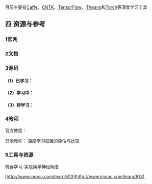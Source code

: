 目前主要有[Caffe](https://github.com/BVLC/caffe)、[CNTK](https://github.com/Microsoft/CNTK)、[TensorFlow](https://github.com/tensorflow/tensorflow)、[Theano](https://github.com/Theano/Theano)和[Torch](https://github.com/torch/torch7)等深度学习工具



## 四 资源与参考

### 1官网

### 2文档

### 3源码

#### （1）已学习：

#### （2）学习中：

#### （3）待学习：

### 4教程

官方教程：

其他教程：
[深度学习框架的评估与比较
](http://www.infoq.com/cn/news/2016/01/evaluation-comparison-deep-learn)

### 5工具与资源

机器学习-实现简单神经网络

[http://www.imooc.com/learn/813](http://www.imooc.com/learn/813)

